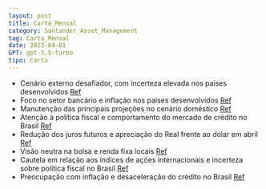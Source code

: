 ```yaml
---
layout: post
title: Carta_Mensal
category: Santander_Asset_Management
tag: Carta_Mensal
date: 2023-04-01
GPT: gpt-3.5-turbo
tipo: Carta
---
```


- Cenário externo desafiador, com incerteza elevada nos países desenvolvidos
<a href="#" onclick="search_on_pdf('Nossa visão para osprincipais mercadosEmCenário externo segue desafiador, com nível de incerteza')">Ref</a>
- Foco no setor bancário e inflação nos países desenvolvidos
<a href="#" onclick="search_on_pdf('desenvolvidos, perspectiva para o setor bancário e próximos passos dos principais bancos centrais. ')">Ref</a>
- Manutenção das principais projeções no cenário doméstico
<a href="#" onclick="search_on_pdf('atuação do Banco Central.Projeções mantidas no cenário local, com atenção sobre a política fiscal ')">Ref</a>
- Atenção à política fiscal e comportamento do mercado de crédito no Brasil
<a href="#" onclick="search_on_pdf('Atenção sobre a política fiscal e o comportamento do mercado de crédito.Para mais detalhes, con')">Ref</a>
- Redução dos juros futuros e apreciação do Real frente ao dólar em abril
<a href="#" onclick="search_on_pdf('globais.No Brasil, os juros futuros tiveram queda, enquanto o Ibovespa acompanhou o movimento do e')">Ref</a>
- Visão neutra na bolsa e renda fixa locais
<a href="#" onclick="search_on_pdf('a visão neutra. No campo internacional, o cenário segue desafiador, com expectativas de desacelera')">Ref</a>
- Cautela em relação aos índices de ações internacionais e incerteza sobre política fiscal no Brasil
<a href="#" onclick="search_on_pdf('a visão cautelosa em relação aos índices de ações teve efeito desfavorável, dado o mês positivo p')">Ref</a>
- Preocupação com inflação e desaceleração do crédito no Brasil
<a href="#" onclick="search_on_pdf('economia deveria ser limitado. No Brasil, a desaceleração da atividade e da disponibilidade de cré')">Ref</a>
